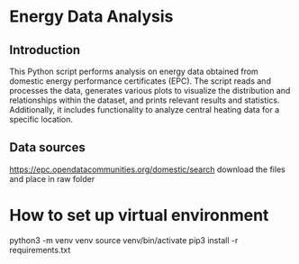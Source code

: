 # Energy Data Analysis

## Introduction
This Python script performs analysis on energy data obtained from domestic energy performance certificates (EPC). The script reads and processes the data, generates various plots to visualize the distribution and relationships within the dataset, and prints relevant results and statistics. Additionally, it includes functionality to analyze central heating data for a specific location.

## Data sources
https://epc.opendatacommunities.org/domestic/search
download the files and place in raw folder

# How to set up virtual environment
python3 -m venv venv
source venv/bin/activate
pip3 install -r requirements.txt

